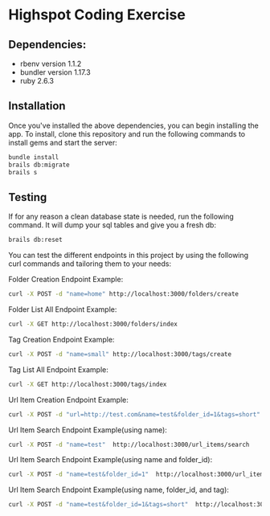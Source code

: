 # Highspot Coding Exercise

## Dependencies:
- rbenv version 1.1.2
- bundler version 1.17.3
- ruby 2.6.3

## Installation
Once you've installed the above dependencies, you can begin installing the app. To install, clone this repository and run the following commands to install gems and start the server:
```sh
bundle install
brails db:migrate
brails s
```

## Testing
If for any reason a clean database state is needed, run the following command. It will dump your sql tables and give you a fresh db:
```sh
brails db:reset
```

You can test the different endpoints in this project by using the following curl commands and tailoring them to your needs:

Folder Creation Endpoint Example:
```sh
curl -X POST -d "name=home" http://localhost:3000/folders/create
```

Folder List All Endpoint Example:
```sh
curl -X GET http://localhost:3000/folders/index
```

Tag Creation Endpoint Example:
```sh
curl -X POST -d "name=small" http://localhost:3000/tags/create
```

Tag List All Endpoint Example:
```sh
curl -X GET http://localhost:3000/tags/index
```

Url Item Creation Endpoint Example:
```sh
curl -X POST -d "url=http://test.com&name=test&folder_id=1&tags=short"  http://localhost:3000/url_items/create
```

Url Item Search Endpoint Example(using name):
```sh
curl -X POST -d "name=test"  http://localhost:3000/url_items/search
```

Url Item Search Endpoint Example(using name and folder_id):
```sh
curl -X POST -d "name=test&folder_id=1"  http://localhost:3000/url_items/search
```

Url Item Search Endpoint Example(using name, folder_id, and tag):
```sh
curl -X POST -d "name=test&folder_id=1&tags=short"  http://localhost:3000/url_items/search
```

